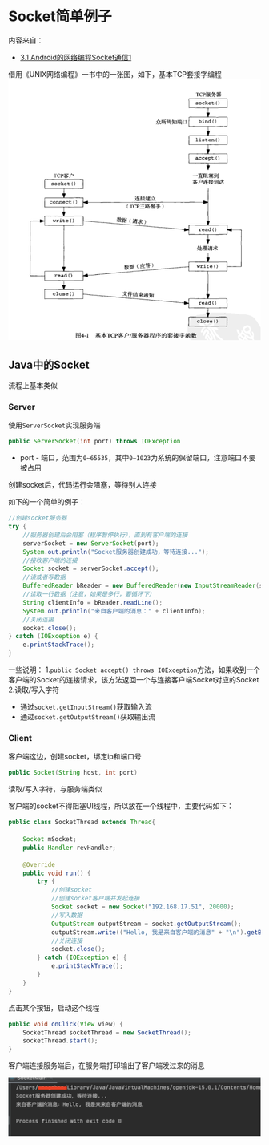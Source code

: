 # Socket简单例子

内容来自：

+ [3.1 Android的网络编程Socket通信1](https://www.bilibili.com/video/BV1i64y1D7wa?from=search&seid=8462793985702774516&spm_id_from=333.337.0.0)



借用《UNIX网络编程》一书中的一张图，如下，基本TCP套接字编程
![022](https://github.com/winfredzen/Android-Basic/blob/master/网络/images/022.png)



## Java中的Socket

流程上基本类似
### Server
使用`ServerSocket`实现服务端

```java
public ServerSocket(int port) throws IOException
```
+ port - 端口，范围为`0~65535`，其中`0~1023`为系统的保留端口，注意端口不要被占用

创建socket后，代码运行会阻塞，等待别人连接

如下的一个简单的例子：

```java
//创建socket服务器
try {
    //服务器创建后会阻塞（程序暂停执行），直到有客户端的连接
    serverSocket = new ServerSocket(port);
    System.out.println("Socket服务器创建成功，等待连接...");
    //接收客户端的连接
    Socket socket = serverSocket.accept();
    //读或者写数据
    BufferedReader bReader = new BufferedReader(new InputStreamReader(socket.getInputStream()));
    //读取一行数据（注意，如果是多行，要循环下）
    String clientInfo = bReader.readLine();
    System.out.println("来自客户端的消息：" + clientInfo);
    //关闭连接
    socket.close();
} catch (IOException e) {
    e.printStackTrace();
}
```
一些说明：
1.`public Socket accept() throws IOException`方法，如果收到一个客户端的Socket的连接请求，该方法返回一个与连接客户端Socket对应的Socket
2.读取/写入字符
+ 通过`socket.getInputStream()`获取输入流
+ 通过`socket.getOutputStream()`获取输出流

### Client
客户端这边，创建socket，绑定ip和端口号

```java
public Socket(String host, int port)
```
读取/写入字符，与服务端类似

客户端的socket不得阻塞UI线程，所以放在一个线程中，主要代码如下：

```java
public class SocketThread extends Thread{

    Socket mSocket;
    public Handler revHandler;

    @Override
    public void run() {
        try {
            //创建socket
            //创建socket客户端并发起连接
            Socket socket = new Socket("192.168.17.51", 20000);
            //写入数据
            OutputStream outputStream = socket.getOutputStream();
            outputStream.write(("Hello, 我是来自客户端的消息" + "\n").getBytes());
            //关闭连接
            socket.close();
        } catch (IOException e) {
            e.printStackTrace();
        }
    }
}
```

点击某个按钮，启动这个线程

```java
public void onClick(View view) {
    SocketThread socketThread = new SocketThread();
    socketThread.start();
}
```



客户端连接服务端后，在服务端打印输出了客户端发过来的消息

![023](https://github.com/winfredzen/Android-Basic/blob/master/网络/images/023.png)

























